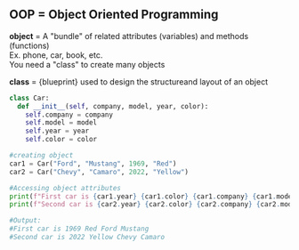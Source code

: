## OOP = Object Oriented Programming

**object** = A "bundle" of related attributes (variables) and methods (functions)  
         Ex. phone, car, book, etc.  
         You need a "class" to create many objects

**class** = {blueprint} used to design the structureand layout of an object

```python
class Car:
  def __init__(self, company, model, year, color):
    self.company = company
    self.model = model
    self.year = year
    self.color = color

#creating object
car1 = Car("Ford", "Mustang", 1969, "Red")
car2 = Car("Chevy", "Camaro", 2022, "Yellow")

#Accessing object attributes
print(f"First car is {car1.year} {car1.color} {car1.company} {car1.model}")
print(f"Second car is {car2.year} {car2.color} {car2.company} {car2.model}")

#Output:
#First car is 1969 Red Ford Mustang
#Second car is 2022 Yellow Chevy Camaro
